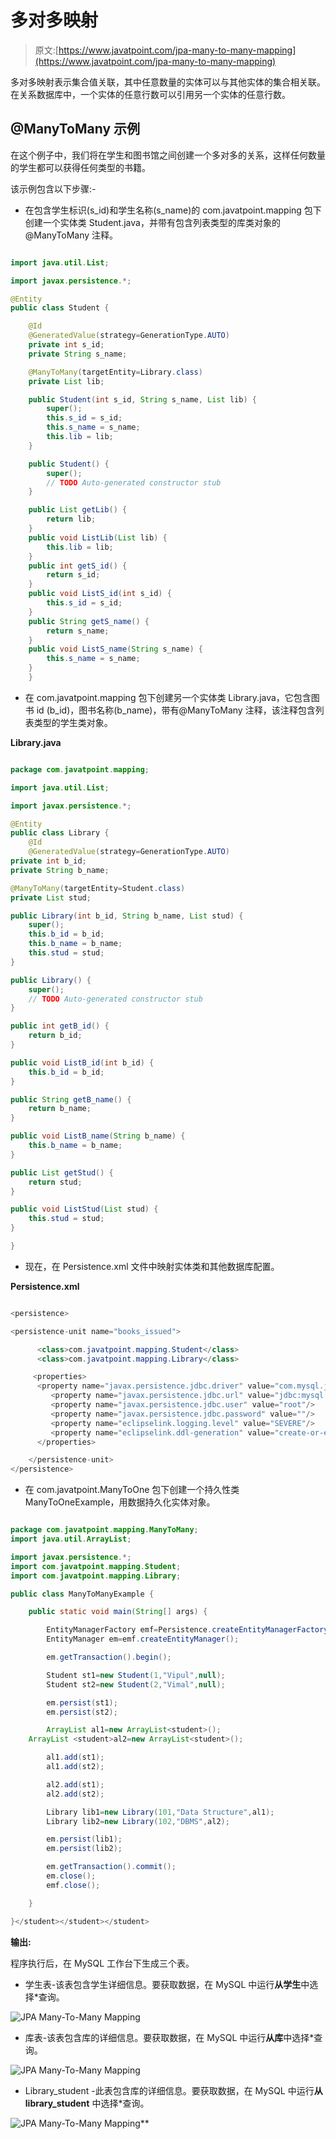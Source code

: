 # 多对多映射

> 原文:[https://www.javatpoint.com/jpa-many-to-many-mapping](https://www.javatpoint.com/jpa-many-to-many-mapping)

多对多映射表示集合值关联，其中任意数量的实体可以与其他实体的集合相关联。在关系数据库中，一个实体的任意行数可以引用另一个实体的任意行数。

## @ManyToMany 示例

在这个例子中，我们将在学生和图书馆之间创建一个多对多的关系，这样任何数量的学生都可以获得任何类型的书籍。

该示例包含以下步骤:-

*   在包含学生标识(s_id)和学生名称(s_name)的 com.javatpoint.mapping 包下创建一个实体类 Student.java，并带有包含列表类型的库类对象的@ManyToMany 注释。

```java

import java.util.List;

import javax.persistence.*;

@Entity
public class Student {

	@Id
	@GeneratedValue(strategy=GenerationType.AUTO)
	private int s_id;
	private String s_name;

	@ManyToMany(targetEntity=Library.class)
	private List lib;

	public Student(int s_id, String s_name, List lib) {
		super();
		this.s_id = s_id;
		this.s_name = s_name;
		this.lib = lib;
	}

	public Student() {
		super();
		// TODO Auto-generated constructor stub
	}

	public List getLib() {
		return lib;
	}
	public void ListLib(List lib) {
		this.lib = lib;
	}
	public int getS_id() {
		return s_id;
	}
	public void ListS_id(int s_id) {
		this.s_id = s_id;
	}
	public String getS_name() {
		return s_name;
	}
	public void ListS_name(String s_name) {
		this.s_name = s_name;
	}
	}

```

*   在 com.javatpoint.mapping 包下创建另一个实体类 Library.java，它包含图书 id (b_id)，图书名称(b_name)，带有@ManyToMany 注释，该注释包含列表类型的学生类对象。

**Library.java**

```java

package com.javatpoint.mapping;

import java.util.List;

import javax.persistence.*;

@Entity
public class Library {
	@Id
	@GeneratedValue(strategy=GenerationType.AUTO)
private int b_id;
private String b_name;

@ManyToMany(targetEntity=Student.class)
private List stud;

public Library(int b_id, String b_name, List stud) {
	super();
	this.b_id = b_id;
	this.b_name = b_name;
	this.stud = stud;
}

public Library() {
	super();
	// TODO Auto-generated constructor stub
}

public int getB_id() {
	return b_id;
}

public void ListB_id(int b_id) {
	this.b_id = b_id;
}

public String getB_name() {
	return b_name;
}

public void ListB_name(String b_name) {
	this.b_name = b_name;
}

public List getStud() {
	return stud;
}

public void ListStud(List stud) {
	this.stud = stud;
}

}

```

*   现在，在 Persistence.xml 文件中映射实体类和其他数据库配置。

**Persistence.xml**

```java

<persistence>

<persistence-unit name="books_issued">

      <class>com.javatpoint.mapping.Student</class>
      <class>com.javatpoint.mapping.Library</class>

     <properties>
      <property name="javax.persistence.jdbc.driver" value="com.mysql.jdbc.Driver"/>
         <property name="javax.persistence.jdbc.url" value="jdbc:mysql://localhost:3306/mapping_db"/>
         <property name="javax.persistence.jdbc.user" value="root"/>
         <property name="javax.persistence.jdbc.password" value=""/>
         <property name="eclipselink.logging.level" value="SEVERE"/>
         <property name="eclipselink.ddl-generation" value="create-or-extend-tables"/>
      </properties>

	</persistence-unit>
</persistence>

```

*   在 com.javatpoint.ManyToOne 包下创建一个持久性类 ManyToOneExample，用数据持久化实体对象。

```java

package com.javatpoint.mapping.ManyToMany;
import java.util.ArrayList;

import javax.persistence.*;
import com.javatpoint.mapping.Student;
import com.javatpoint.mapping.Library;

public class ManyToManyExample {

	public static void main(String[] args) {

		EntityManagerFactory emf=Persistence.createEntityManagerFactory("books_issued");
		EntityManager em=emf.createEntityManager();

		em.getTransaction().begin();

		Student st1=new Student(1,"Vipul",null);
		Student st2=new Student(2,"Vimal",null);

		em.persist(st1);
		em.persist(st2);

		ArrayList al1=new ArrayList<student>();
	ArrayList <student>al2=new ArrayList<student>();

		al1.add(st1);
		al1.add(st2);

		al2.add(st1);
		al2.add(st2);

		Library lib1=new Library(101,"Data Structure",al1);
		Library lib2=new Library(102,"DBMS",al2);

		em.persist(lib1);
		em.persist(lib2);

		em.getTransaction().commit();
		em.close();
		emf.close();

	}

}</student></student></student> 
```

**输出:**

程序执行后，在 MySQL 工作台下生成三个表。

*   学生表-该表包含学生详细信息。要获取数据，在 MySQL 中运行**从学生**中选择*查询。

![JPA Many-To-Many Mapping](img/4360f76c00031b918289e85721409350.png)

*   库表-该表包含库的详细信息。要获取数据，在 MySQL 中运行**从库**中选择*查询。

![JPA Many-To-Many Mapping](img/f48cec644f5b8561f81fc52bebb2783c.png)

*   Library_student -此表包含库的详细信息。要获取数据，在 MySQL 中运行**从 library_student** 中选择*查询。

![JPA Many-To-Many Mapping](img/13e614cbc45d4e6f9a7666f5cc7f66a2.png)**